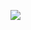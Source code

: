 ![](![classe](https://user-images.githubusercontent.com/48100023/54061588-49e90b00-41e0-11e9-9412-702b52e13445.jpg))